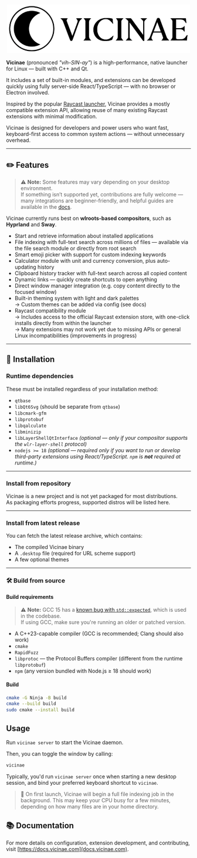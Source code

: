 <p align="center">
  <img
    width="500"
    src=".github/assets/vicinae-banner.png"
    alt="Vicinae text logo"
  />
</p>

**Vicinae** (pronounced _"vih-SIN-ay"_) is a high-performance, native launcher for Linux — built with C++ and Qt.

It includes a set of built-in modules, and extensions can be developed quickly using fully server-side React/TypeScript — with no browser or Electron involved.

Inspired by the popular [Raycast launcher](https://www.raycast.com/), Vicinae provides a mostly compatible extension API, allowing reuse of many existing Raycast extensions with minimal modification.

Vicinae is designed for developers and power users who want fast, keyboard-first access to common system actions — without unnecessary overhead.

---

## ✏️ Features

> ⚠️ **Note:** Some features may vary depending on your desktop environment.  
> If something isn’t supported yet, contributions are fully welcome — many integrations are beginner-friendly, and helpful guides are available in the [docs](https://docs.vicinae.com).

Vicinae currently runs best on **wlroots-based compositors**, such as **Hyprland** and **Sway**.

- Start and retrieve information about installed applications
- File indexing with full-text search across millions of files — available via the file search module or directly from root search
- Smart emoji picker with support for custom indexing keywords
- Calculator module with unit and currency conversion, plus auto-updating history
- Clipboard history tracker with full-text search across all copied content
- Dynamic links — quickly create shortcuts to open anything
- Direct window manager integration (e.g. copy content directly to the focused window)
- Built-in theming system with light and dark palettes  
  → Custom themes can be added via config (see docs)
- Raycast compatibility module  
  → Includes access to the official Raycast extension store, with one-click installs directly from within the launcher  
  → Many extensions may not work yet due to missing APIs or general Linux incompatibilities (improvements in progress)

---

## 🔽 Installation

### Runtime dependencies

These must be installed regardless of your installation method:

- `qtbase`
- `libQt6Svg` (should be separate from `qtbase`)
- `libcmark-gfm`
- `libprotobuf`
- `libqalculate`
- `libminizip`
- `libLayerShellQtInterface` *(optional — only if your compositor supports the `wlr-layer-shell` protocol)*
- `nodejs >= 18` *(optional — required only if you want to run or develop third-party extensions using React/TypeScript. `npm` is **not** required at runtime.)*

---

### Install from repository

Vicinae is a new project and is not yet packaged for most distributions.  
As packaging efforts progress, supported distros will be listed here.

---

### Install from latest release

You can fetch the latest release archive, which contains:
- The compiled Vicinae binary
- A `.desktop` file (required for URL scheme support)
- A few optional themes

---

### 🛠️ Build from source

#### Build requirements

> ⚠️ **Note:** GCC 15 has a [known bug with `std::expected`](https://gcc.gnu.org/bugzilla/show_bug.cgi?id=119714), which is used in the codebase.  
> If using GCC, make sure you're running an older or patched version.

- A C++23-capable compiler (GCC is recommended; Clang should also work)
- `cmake`
- `RapidFuzz`
- `libprotoc` — the Protocol Buffers compiler (different from the runtime `libprotobuf`)
- `npm` (any version bundled with Node.js ≥ 18 should work)

#### Build

```sh
cmake -G Ninja -B build
cmake --build build
sudo cmake --install build
```

## Usage

Run `vicinae server` to start the Vicinae daemon.

Then, you can toggle the window by calling:

```sh
vicinae
```

Typically, you'd run `vicinae server` once when starting a new desktop session, and bind your preferred keyboard shortcut to `vicinae`.

> 🧠 On first launch, Vicinae will begin a full file indexing job in the background.
> This may keep your CPU busy for a few minutes, depending on how many files are in your home directory.

## 📚 Documentation

For more details on configuration, extension development, and contributing, visit [https://docs.vicinae.com](docs.vicinae.com).
